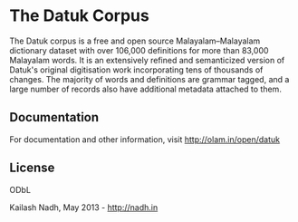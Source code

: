 # The Datuk Corpus
 The Datuk corpus is a free and open source Malayalam–Malayalam dictionary dataset with over 106,000 
 definitions for more than 83,000 Malayalam words. It is an extensively refined and semanticized 
 version of Datuk's original digitisation work incorporating tens of thousands of changes. 
 The majority of words and definitions are grammar tagged, and a large number of records 
 also have additional metadata attached to them. 

## Documentation
For documentation and other information, visit http://olam.in/open/datuk

## License
ODbL

Kailash Nadh, May 2013 - http://nadh.in